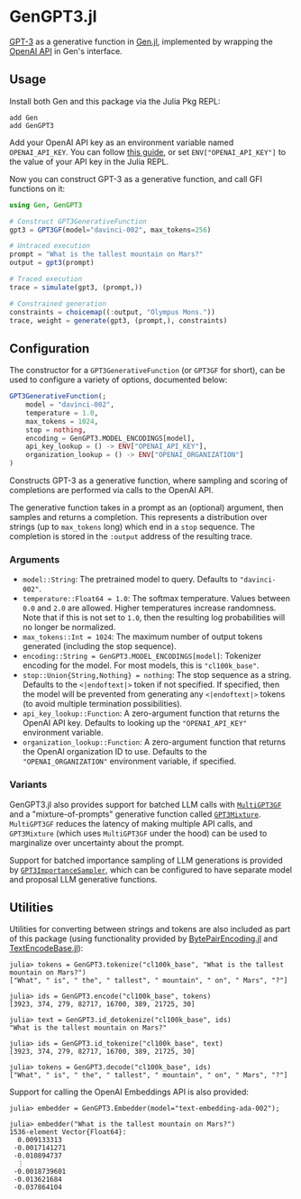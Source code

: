 # GenGPT3.jl

[GPT-3](https://en.wikipedia.org/wiki/GPT-3) as a generative function in [Gen.jl](https://www.gen.dev/), implemented by wrapping the [OpenAI API](https://openai.com/api/) in Gen's interface.

## Usage

Install both Gen and this package via the Julia Pkg REPL:

```
add Gen
add GenGPT3
```

Add your OpenAI API key as an environment variable named `OPENAI_API_KEY`. You can follow [this guide](https://help.openai.com/en/articles/5112595-best-practices-for-api-key-safety), or set `ENV["OPENAI_API_KEY"]` to the value of your API key in the Julia REPL.

Now you can construct GPT-3 as a generative function, and call GFI functions on it:

```julia
using Gen, GenGPT3

# Construct GPT3GenerativeFunction
gpt3 = GPT3GF(model="davinci-002", max_tokens=256)

# Untraced execution 
prompt = "What is the tallest mountain on Mars?"
output = gpt3(prompt)

# Traced execution
trace = simulate(gpt3, (prompt,))

# Constrained generation
constraints = choicemap((:output, "Olympus Mons."))
trace, weight = generate(gpt3, (prompt,), constraints)
```

## Configuration

The constructor for a `GPT3GenerativeFunction` (or `GPT3GF` for short), can be used to configure a variety of options, documented below:

```julia
GPT3GenerativeFunction(;
    model = "davinci-002",
    temperature = 1.0,
    max_tokens = 1024,
    stop = nothing,
    encoding = GenGPT3.MODEL_ENCODINGS[model],
    api_key_lookup = () -> ENV["OPENAI_API_KEY"],
    organization_lookup = () -> ENV["OPENAI_ORGANIZATION"]
)
```

Constructs GPT-3 as a generative function, where sampling and scoring of completions are performed via calls to the OpenAI API.

The generative function takes in a prompt as an (optional) argument, then samples and returns a completion. This represents a distribution over strings (up to `max_tokens` long) which end in a `stop` sequence. The completion is stored in the `:output` address of the resulting trace.

### Arguments
- `model::String`:
    The pretrained model to query. Defaults to `"davinci-002"`.
- `temperature::Float64 = 1.0`:
    The softmax temperature. Values between `0.0` and `2.0` are allowed.
    Higher temperatures increase randomness. Note that if this is not set
    to `1.0`, then the resulting log probabilities will no longer be normalized.
- `max_tokens::Int = 1024`:
    The maximum number of output tokens generated (including the stop sequence).
- `encoding::String = GenGPT3.MODEL_ENCODINGS[model]`:
    Tokenizer encoding for the model. For most models, this is `"cl100k_base"`.
- `stop::Union{String,Nothing} = nothing`:
    The stop sequence as a string. Defaults to the `<|endoftext|>` token if not
    specified. If specified, then the model will be prevented from generating
    any `<|endoftext|>` tokens (to avoid multiple termination possibilities).
- `api_key_lookup::Function`:
    A zero-argument function that returns the OpenAI API key. Defaults to
    looking up the `"OPENAI_API_KEY"` environment variable.
- `organization_lookup::Function`:
    A zero-argument function that returns the OpenAI organization ID to use.
    Defaults to the `"OPENAI_ORGANIZATION"` environment variable, if specified.

### Variants

GenGPT3.jl also provides support for batched LLM calls with [`MultiGPT3GF`](src/multi_fn.jl) and a "mixture-of-prompts" generative function called [`GPT3Mixture`](src/mixture.jl). `MultiGPT3GF` reduces the latency of making multiple API calls, and `GPT3Mixture` (which uses `MultiGPT3GF` under the hood) can be used to marginalize over uncertainty about the prompt.

Support for batched importance sampling of LLM generations is provided by [`GPT3ImportanceSampler`](src/importance.jl), which can be configured to have 
separate model and proposal LLM generative functions.

## Utilities

Utilities for converting between strings and tokens are also included as part of this package (using functionality provided by [BytePairEncoding.jl](https://github.com/chengchingwen/BytePairEncoding.jl`) and [TextEncodeBase.jl](https://github.com/chengchingwen/TextEncodeBase.jl)):

```julia-repl
julia> tokens = GenGPT3.tokenize("cl100k_base", "What is the tallest mountain on Mars?")
["What", " is", " the", " tallest", " mountain", " on", " Mars", "?"]

julia> ids = GenGPT3.encode("cl100k_base", tokens)
[3923, 374, 279, 82717, 16700, 389, 21725, 30]

julia> text = GenGPT3.id_detokenize("cl100k_base", ids)
"What is the tallest mountain on Mars?"

julia> ids = GenGPT3.id_tokenize("cl100k_base", text)
[3923, 374, 279, 82717, 16700, 389, 21725, 30]

julia> tokens = GenGPT3.decode("cl100k_base", ids)
["What", " is", " the", " tallest", " mountain", " on", " Mars", "?"]
```

Support for calling the OpenAI Embeddings API is also provided:

```julia-repl
julia> embedder = GenGPT3.Embedder(model="text-embedding-ada-002");

julia> embedder("What is the tallest mountain on Mars?")
1536-element Vector{Float64}:
  0.009133313
 -0.0017141271
 -0.010894737
  ⋮
 -0.0018739601
 -0.013621684
 -0.037864104
```

